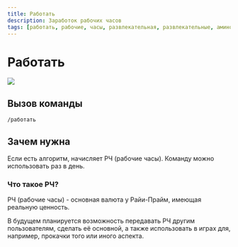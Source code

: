 ```yaml
---
title: Работать
description: Заработок рабочих часов
tags: [работать, рабочие, часы, развлекательная, развлекательные, амино, amino, команда, команды]
---
```


# Работать

![](https://img.shields.io/badge/тип_команды-развлекательная-blue?style=for-the-badge)

## Вызов команды

`/работать`

## Зачем нужна

Если есть алгоритм, начисляет РЧ (рабочие часы). Команду можно использовать раз в день.

### Что такое РЧ?

РЧ (рабочие часы) - основная валюта у Райи-Прайм, имеющая реальную ценность.

В будущем планируется возможность передавать РЧ другим пользователям, сделать её основной, а также использовать в играх для, например, прокачки того или иного аспекта.
